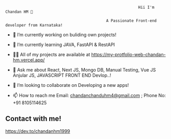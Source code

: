 
```
                                                          Hii I'm Chandan HM 👋
```
                                                A Passionate Front-end developer from Karnataka!

- 🔭 I’m currently working on buliding own projects!

- 🌱 I’m currently learning JAVA, FastAPI & RestAPI

- 👨‍💻 All of my projects are available at https://my-protfolio-web-chandan-hm.vercel.app/

- 💬 Ask me about React, Next JS, Mongo DB, Manual Testing, Vue JS Anjular JS, JAVASCRIPT FRONT END Devlop..!

- 💞️ I’m looking to collaborate on Developing a new apps!

- 📫 How to reach me Email: chandanchanduhm4@gmail.com ; Phone No: +91 8105114625

## Contact with me!

https://dev.to/chandanhm1999
